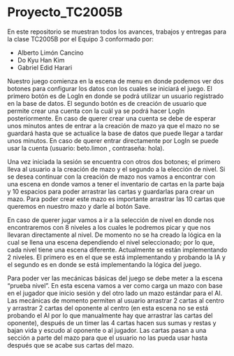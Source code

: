 # Proyecto_TC2005B

En este repositorio se muestran todos los avances, trabajos y entregas para la clase TC2005B por el Equipo 3 conformado por:

- Alberto Limón Cancino
- Do Kyu Han Kim
- Gabriel Edid Harari

Nuestro juego comienza en la escena de menu en donde podemos ver dos botones para configurar los datos con los cuales se iniciará el juego. El primero botón es de LogIn en donde se podrá utilizar un usuario registrado en la base de datos. El segundo botón es de creación de usuario que permite crear una cuenta con la cuál ya se podrá hacer LogIn posteriormente. En caso de querer crear una cuenta se debe de esperar unos minutos antes de entrar a la creación de mazo ya que el mazo no se guardará hasta que se actualice la base de datos que puede llegar a tardar unos minutos. En caso de querer entrar directamente por LogIn se puede usar la cuenta (usuario: beto.limon , contraseña: hola). 

Una vez iniciada la sesión se encuentra con otros dos botones; el primero lleva al usuario a la creación de mazo y el segundo a la elección de nivel. Si se desea continuar con la creación de mazo nos vamos a encontrar con una escena en donde vamos a tener el inventario de cartas en la parte baja y 10 espacios para poder arrastrar las cartas y guardarlas para crear un mazo. Para poder crear este mazo es importante arrastrar las 10 cartas que queremos en nuestro mazo y darle al botón Save.

En caso de querer jugar vamos a ir a la selección de nivel en donde nos encontraremos con 8 niveles a los cuales le podremos picar y que nos llevaran directamente al nivel. De momento no se ha creado la lógica en la cual se llena una escena dependiendo el nivel seleccionado; por lo que, cada nivel tiene una escena diferente. Actualmente se están implementando 2 niveles. El primero es en el que se está implementando y probando la IA y el segundo es en donde se está implementando la lógica del juego. 

Para poder ver las mecánicas básicas del juego se debe meter a la escena “prueba nivel”. En esta escena vamos a ver como carga un mazo con base en el jugador que inicio sesión y del otro lado un mazo estándar para el AI. Las mecánicas de momento permiten al usuario arrastrar 2 cartas al centro y arrastrar 2 cartas del oponente al centro (en esta escena no se está probando el AI por lo que manualmente hay que arrastrar las cartas del oponente), después de un timer las 4 cartas hacen sus sumas y restas y bajan vida y escudo al oponente o al jugador. Las cartas pasan a una sección a parte del mazo para que el usuario no las pueda usar hasta después que se acabe sus cartas del mazo.